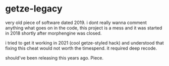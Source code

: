 # getze-legacy

very old piece of software dated 2019. 
i dont really wanna comment anything what goes on in the code, this project is a mess and it was started in 2018 shortly after morphengine was closed.

i tried to get it working in 2021 (cool getze-styled hack) and understood that fixing this cheat would not worth the timespend. 
it required deep recode. 

should've been releasing this years ago. Piece.
